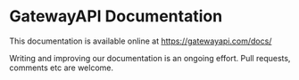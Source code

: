 GatewayAPI Documentation
========================

This documentation is available online at https://gatewayapi.com/docs/

Writing and improving our documentation is an ongoing effort. Pull requests,
comments etc are welcome.
